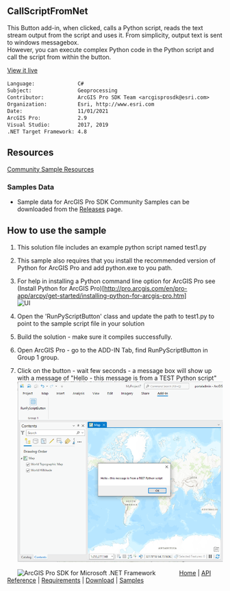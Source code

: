 ## CallScriptFromNet

<!-- TODO: Write a brief abstract explaining this sample -->
This Button add-in, when clicked, calls a Python script, reads the text stream output from the script and uses it. From simplicity, output text is sent to windows messagebox.  
However, you can execute complex Python code in the Python script and call the script from within the button.   
  


<a href="http://pro.arcgis.com/en/pro-app/sdk/" target="_blank">View it live</a>

<!-- TODO: Fill this section below with metadata about this sample-->
```
Language:              C#
Subject:               Geoprocessing
Contributor:           ArcGIS Pro SDK Team <arcgisprosdk@esri.com>
Organization:          Esri, http://www.esri.com
Date:                  11/01/2021
ArcGIS Pro:            2.9
Visual Studio:         2017, 2019
.NET Target Framework: 4.8
```

## Resources

[Community Sample Resources](https://github.com/Esri/arcgis-pro-sdk-community-samples#resources)

### Samples Data

* Sample data for ArcGIS Pro SDK Community Samples can be downloaded from the [Releases](https://github.com/Esri/arcgis-pro-sdk-community-samples/releases) page.  

## How to use the sample
<!-- TODO: Explain how this sample can be used. To use images in this section, create the image file in your sample project's screenshots folder. Use relative url to link to this image using this syntax: ![My sample Image](FacePage/SampleImage.png) -->
1. This solution file includes an example python script named test1.py  
1. This sample also requires that you install the recommended version of Python for ArcGIS Pro and add python.exe to you path.  
1. For help in installing a Python command line option for ArcGIS Pro see (Install Python for ArcGIS Pro)[http://pro.arcgis.com/en/pro-app/arcpy/get-started/installing-python-for-arcgis-pro.htm]   
![UI](Screenshots/Python.png)  
  
1. Open the 'RunPyScriptButton' class and update the path to test1.py to point to the sample script file in your solution  
1. Build the solution - make sure it compiles successfully.  
1. Open ArcGIS Pro - go to the ADD-IN Tab, find RunPyScriptButton in Group 1 group.  
1. Click on the button - wait few seconds - a message box will show up with a message of "Hello - this message is from a TEST Python script"  
![UI](Screenshots/Screen.png)  
  


<!-- End -->

&nbsp;&nbsp;&nbsp;&nbsp;&nbsp;&nbsp;<img src="https://esri.github.io/arcgis-pro-sdk/images/ArcGISPro.png"  alt="ArcGIS Pro SDK for Microsoft .NET Framework" height = "20" width = "20" align="top"  >
&nbsp;&nbsp;&nbsp;&nbsp;&nbsp;&nbsp;&nbsp;&nbsp;&nbsp;&nbsp;&nbsp;&nbsp;
[Home](https://github.com/Esri/arcgis-pro-sdk/wiki) | <a href="https://pro.arcgis.com/en/pro-app/latest/sdk/api-reference" target="_blank">API Reference</a> | [Requirements](https://github.com/Esri/arcgis-pro-sdk/wiki#requirements) | [Download](https://github.com/Esri/arcgis-pro-sdk/wiki#installing-arcgis-pro-sdk-for-net) | <a href="https://github.com/esri/arcgis-pro-sdk-community-samples" target="_blank">Samples</a>
